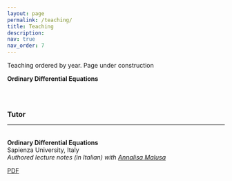 ```yaml
---
layout: page
permalink: /teaching/
title: Teaching
description: 
nav: true
nav_order: 7
---
```


<p> 
Teaching ordered by year. 
Page under construction
</p>


**Ordinary Differential Equations**

<div>
<h3 style="margin-top: 4rem; margin-bottom: 0.3rem;"><a id="tutor">Tutor</a></h3>
<hr style="color: var(--global-text-color); height: 1px; margin-bottom: 2rem;">

<b>Ordinary Differential Equations</b> 
<br>
Sapienza University, Italy
<br>
<em>Authored lecture notes (in Italian) with <a href = "https://scholar.google.com/citations?user=8_h1W8kAAAAJ">Annalisa Malusa</a></em>
<div class="links">
<a href="/assets/pdf/teaching/2013/Appunti_EDO.pdf" class="btn btn-sm z-depth-0" role="button">PDF</a>
</div>
</div>




